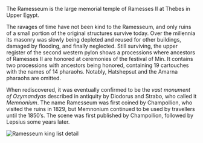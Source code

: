 <p class="lead mb-3">The Ramesseum is the large memorial temple of Ramesses II at Thebes in Upper Egypt.</p>
			<p>The ravages of time have not been kind to the Ramesseum, and only ruins of a small portion of the original structures survive today. Over the millennia its masonry was slowly being depleted and reused for other buildings, damaged by flooding, and finally neglected. Still surviving, the upper register of the second western pylon shows a processions where ancestors of Ramesses II are honored at ceremonies of the festival of Min. It contains two processions with ancestors being honored, containing 19 cartouches with the names of 14 pharaohs. Notably, Hatshepsut and the Amarna pharaohs are omitted.</p>
			<p>When rediscovered, it was eventually confirmed to be the <i>vast monument of Ozymandyas</i> described in antiquity by Diodorus and Strabo, who called it <i>Memnonium</i>. The name Ramesseum was first coined by Champollion, who visited the ruins in 1829, but Memnonium continued to be used by travellers until the 1850’s. The scene was first published by Champollion, followed by Lepsius some years later.</p>
			<div class="py-3"><img loading="lazy" class="" src="/images/Ram1200.webp" alt="Ramesseum king list detail" /></div>
